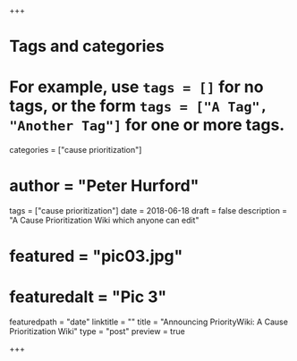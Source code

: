 +++
# Tags and categories
# For example, use `tags = []` for no tags, or the form `tags = ["A Tag", "Another Tag"]` for one or more tags.
categories = ["cause prioritization"]

# author = "Peter Hurford"
tags = ["cause prioritization"]
date = 2018-06-18
draft = false
description = "A Cause Prioritization Wiki which anyone can edit"
# featured = "pic03.jpg"
# featuredalt = "Pic 3"
featuredpath = "date"
linktitle = ""
title = "Announcing PriorityWiki: A Cause Prioritization Wiki"
type = "post"
preview = true

+++
